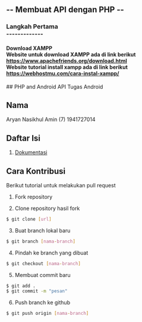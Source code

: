 <h2> -- Membuat API dengan PHP -- </h2>
<h3> Langkah Pertama <br> 
------------- <br>
</h3>
<h4> 
    Download XAMPP <br> 
    Website untuk download XAMPP ada di link berikut <br>
    <a href = https://www.apachefriends.org/download.html>https://www.apachefriends.org/download.html</a> <br>
    Website tutorial install xampp ada di link berikut <br>
    <a href = https://webhostmu.com/cara-instal-xampp>https://webhostmu.com/cara-instal-xampp/</a> <br>
</h4>
## PHP and Android API
Tugas Android

## Nama
Aryan Nasikhul Amin (7)
1941727014

## Daftar Isi
1. [Dokumentasi](dokumentasi.ipynb)


## Cara Kontribusi

Berikut tutorial untuk melakukan pull request
1. Fork repository

2. Clone repository hasil fork
```bash
$ git clone [url]
```

3. Buat branch lokal baru
```bash
$ git branch [nama-branch]
```

4. Pindah ke branch yang dibuat
```bash
$ git checkout [nama-branch]
```

5. Membuat commit baru
```bash
$ git add .
$ git commit -m "pesan"
```

6. Push branch ke github
```bash
$ git push origin [nama-branch]
```

